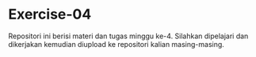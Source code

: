 # Exercise-04
Repositori ini berisi materi dan tugas minggu ke-4. Silahkan dipelajari dan dikerjakan kemudian diupload ke repositori kalian masing-masing.
